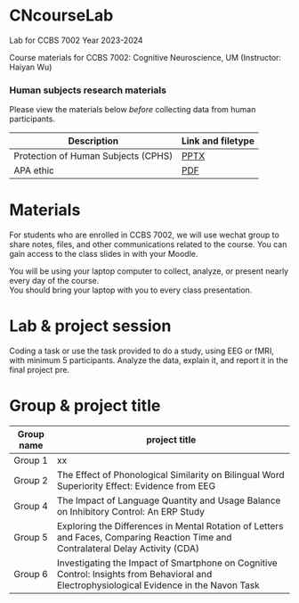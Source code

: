 # CNcourseLab
Lab for  CCBS 7002
Year 2023-2024

Course materials for CCBS 7002:  Cognitive Neuroscience, UM (Instructor: Haiyan Wu)


### Human subjects research materials

Please view the materials below *before* collecting data from human participants.

| Description | Link and filetype |
|-------------|-------------------|
| Protection of Human Subjects (CPHS) | [PPTX](https://github.com/ContextLab/experimental-psychology/raw/main/slides/CPHS_presentation.pptx) |
| APA ethic | [PDF](https://github.com/haiyan0305/CNcourseLab/blob/main/%E9%99%84%E4%BB%B6%201%20%E3%80%8AAPA%20%E9%81%93%E5%BE%B7%E5%87%86%E5%88%99%EF%BC%882002%EF%BC%89%E3%80%8B%20.pdf) |



# Materials

For  students who are enrolled in CCBS 7002, we will use wechat group to share notes, files, and other communications related to the course.  You can gain access to the class slides in with your Moodle.

You will be using your laptop computer to collect, analyze, or present nearly every day of the course.  
You should bring your laptop with you to every class presentation.


# Lab & project session

Coding a task or use the task provided to do a study, using EEG or fMRI, with minimum 5 participants. Analyze the data, explain it, and report it in the final project pre.


# Group & project title

| Group name | project title |
|-------------|-------------------|
| Group 1 | xx |
| Group 2 | The Effect of Phonological Similarity on Bilingual Word Superiority Effect: Evidence from EEG |
| Group 4 | The Impact of Language Quantity and Usage Balance on Inhibitory Control: An ERP Study |
| Group 5 | Exploring the Differences in Mental Rotation of Letters and Faces, Comparing Reaction Time and Contralateral Delay Activity (CDA) |
| Group 6 | Investigating the Impact of Smartphone on  Cognitive Control: Insights from Behavioral and Electrophysiological Evidence in the Navon Task​ |

